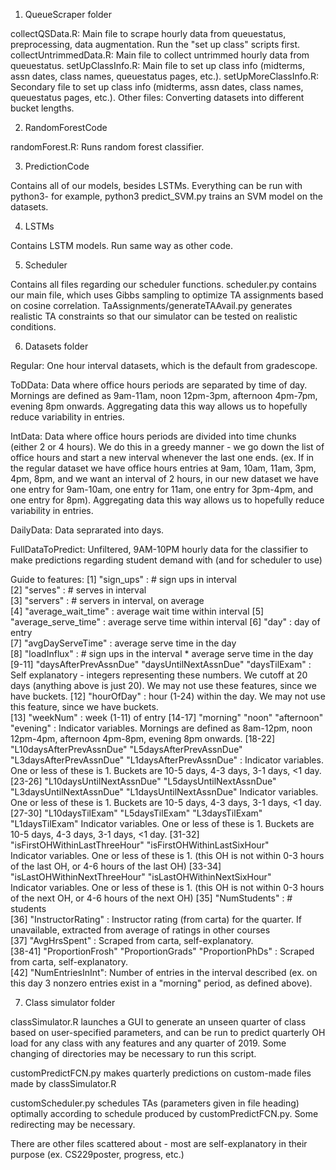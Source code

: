 1) QueueScraper folder

collectQSData.R: Main file to scrape hourly data from queuestatus, preprocessing, data augmentation. Run the "set up class" scripts first.
collectUntrimmedData.R: Main file to collect untrimmed hourly data from queuestatus.
setUpClassInfo.R: Main file to set up class info (midterms, assn dates, class names, queuestatus pages, etc.).
setUpMoreClassInfo.R: Secondary file to set up class info (midterms, assn dates, class names, queuestatus pages, etc.). 
Other files: Converting datasets into different bucket lengths.


2) RandomForestCode 

randomForest.R: Runs random forest classifier.

3) PredictionCode

Contains all of our models, besides LSTMs. Everything can be run with python3- for example, python3 predict_SVM.py trains an SVM model on the datasets.

4) LSTMs

Contains LSTM models. Run same way as other code.

5) Scheduler

Contains all files regarding our scheduler functions. scheduler.py contains our main file, which uses Gibbs sampling to optimize TA assignments based on cosine correlation. TaAssignments/generateTAAvail.py generates realistic TA constraints so that our simulator can be tested on realistic conditions.

6) Datasets folder

Regular: One hour interval datasets, which is the default from gradescope.

ToDData: Data where office hours periods are separated by time of day. Mornings are defined as 9am-11am, noon 12pm-3pm, afternoon 4pm-7pm, evening 8pm onwards. Aggregating data this way allows us to hopefully reduce variability in entries.

IntData: Data where office hours periods are divided into time chunks (either 2 or 4 hours). We do this in a greedy manner - we go down the list of office hours and start a new interval whenever the last one ends. (ex. If in the regular dataset we have office hours entries at 9am, 10am, 11am, 3pm, 4pm, 8pm, and we want an interval of 2 hours, in our new dataset we have one entry for 9am-10am, one entry for 11am, one entry for 3pm-4pm, and one entry for 8pm). Aggregating data this way allows us to hopefully reduce variability in entries.

DailyData: Data seprarated into days.

FullDataToPredict: Unfiltered, 9AM-10PM hourly data for the classifier to make predictions regarding student demand with (and for scheduler to use)

Guide to features:
[1] "sign_ups" : # sign ups in interval                   
[2] "serves"  : # serves in interval                
[3] "servers"  : # servers in interval, on average                
[4] "average_wait_time" : average wait time within interval 
[5] "average_serve_time"  : average serve time within interval
[6] "day"                : day of entry       
[7] "avgDayServeTime"      : average serve time in the day        
[8] "loadInflux"          	: # sign ups in the interval * average serve time in the day        
[9-11] "daysAfterPrevAssnDue"         "daysUntilNextAssnDue"          "daysTilExam"  : Self explanatory - integers representing these numbers. We cutoff at 20 days (anything above is just 20). We may not use these features, since we have buckets.
[12] "hourOfDay" : hour (1-24) within the day. We may not use this feature, since we have buckets.              
[13] "weekNum"   : week (1-11) of entry
[14-17] "morning"                      "noon"                         "afternoon"                   "evening"   :
Indicator variables. Mornings are defined as 8am-12pm, noon 12pm-4pm, afternoon 4pm-8pm, evening 8pm onwards.
[18-22] "L10daysAfterPrevAssnDue"      "L5daysAfterPrevAssnDue"       "L3daysAfterPrevAssnDue"      "L1daysAfterPrevAssnDue" :
Indicator variables. One or less of these is 1. Buckets are 10-5 days, 4-3 days, 3-1 days, <1 day.
[23-26] "L10daysUntilNextAssnDue"      "L5daysUntilNextAssnDue"       "L3daysUntilNextAssnDue"      "L1daysUntilNextAssnDue" 
Indicator variables. One or less of these is 1. Buckets are 10-5 days, 4-3 days, 3-1 days, <1 day.      
[27-30] "L10daysTilExam"               "L5daysTilExam"                "L3daysTilExam"               "L1daysTilExam" 
Indicator variables. One or less of these is 1. Buckets are 10-5 days, 4-3 days, 3-1 days, <1 day.
[31-32] "isFirstOHWithinLastThreeHour" "isFirstOHWithinLastSixHour"   
Indicator variables. One or less of these is 1. (this OH is not within 0-3 hours of the last OH, or 4-6 hours of the last OH)
[33-34] "isLastOHWithinNextThreeHour"  "isLastOHWithinNextSixHour"    
Indicator variables. One or less of these is 1. (this OH is not within 0-3 hours of the next OH, or 4-6 hours of the next OH)
[35] "NumStudents"  : # students                
[36] "InstructorRating"  : Instructor rating (from carta) for the quarter. If unavailable, extracted from average of ratings in other courses    
[37] "AvgHrsSpent"   : Scraped from carta, self-explanatory.           
[38-41] "ProportionFrosh"              "ProportionGrads"              "ProportionPhDs"   : Scraped from carta, self-explanatory.           
[42] "NumEntriesInInt": Number of entries in the interval described (ex. on this day 3 nonzero entries exist in a "morning" period, as defined above).



7) Class simulator folder 

classSimulator.R launches a GUI to generate an unseen quarter of class based on user-specified parameters, and can be run to predict quarterly OH load for any class with any features and any quarter of 2019. Some changing of directories may be necessary to run this script. 

customPredictFCN.py makes quarterly predictions on custom-made files made by classSimulator.R

customScheduler.py schedules TAs (parameters given in file heading) optimally according to schedule produced by customPredictFCN.py. Some redirecting may be necessary. 


There are other files scattered about - most are self-explanatory in their purpose (ex. CS229poster, progress, etc.)



